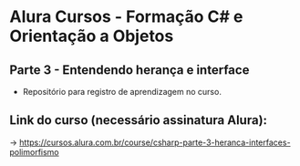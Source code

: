 # Alura Cursos - Formação C# e Orientação a Objetos
## Parte 3 - Entendendo herança e interface
* Repositório para registro de aprendizagem no curso.

## Link do curso (necessário assinatura Alura):
-> https://cursos.alura.com.br/course/csharp-parte-3-heranca-interfaces-polimorfismo

